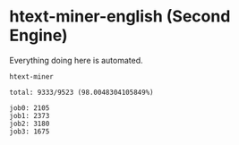 # htext-miner-english (Second Engine)

Everything doing here is automated.

```
htext-miner

total: 9333/9523 (98.0048304105849%)

job0: 2105
job1: 2373
job2: 3180
job3: 1675
```